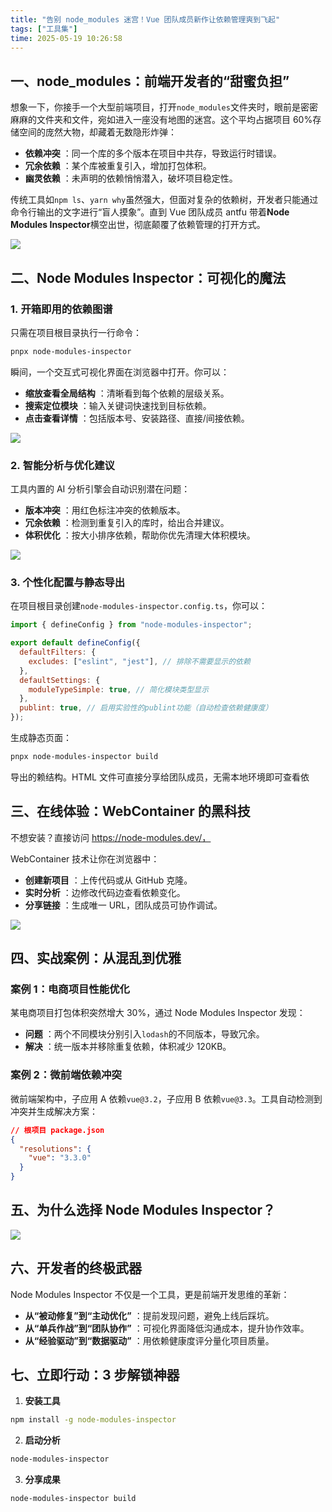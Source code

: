 ```yaml
---
title: "告别 node_modules 迷宫！Vue 团队成员新作让依赖管理爽到飞起"
tags: ["工具集"]
time: 2025-05-19 10:26:58
---
```


## 一、node_modules：前端开发者的“甜蜜负担”

想象一下，你接手一个大型前端项目，打开`node_modules`文件夹时，眼前是密密麻麻的文件夹和文件，宛如进入一座没有地图的迷宫。这个平均占据项目 60%存储空间的庞然大物，却藏着无数隐形炸弹：

- **依赖冲突**
  ：同一个库的多个版本在项目中共存，导致运行时错误。
- **冗余依赖**
  ：某个库被重复引入，增加打包体积。
- **幽灵依赖**
  ：未声明的依赖悄悄潜入，破坏项目稳定性。

传统工具如`npm ls`、`yarn why`虽然强大，但面对复杂的依赖树，开发者只能通过命令行输出的文字进行“盲人摸象”。直到 Vue 团队成员 antfu 带着**Node Modules Inspector**横空出世，彻底颠覆了依赖管理的打开方式。

<img src="./images/103.webp" />

## 二、Node Modules Inspector：可视化的魔法

### 1. **开箱即用的依赖图谱**

只需在项目根目录执行一行命令：

```bash
pnpx node-modules-inspector
```

瞬间，一个交互式可视化界面在浏览器中打开。你可以：

- **缩放查看全局结构**
  ：清晰看到每个依赖的层级关系。
- **搜索定位模块**
  ：输入关键词快速找到目标依赖。
- **点击查看详情**
  ：包括版本号、安装路径、直接/间接依赖。

<img src="./images/104.webp" />

### 2. **智能分析与优化建议**

工具内置的 AI 分析引擎会自动识别潜在问题：

- **版本冲突**
  ：用红色标注冲突的依赖版本。
- **冗余依赖**
  ：检测到重复引入的库时，给出合并建议。
- **体积优化**
  ：按大小排序依赖，帮助你优先清理大体积模块。

<img src="./images/105.webp" />

### 3. **个性化配置与静态导出**

在项目根目录创建`node-modules-inspector.config.ts`，你可以：

```js
import { defineConfig } from "node-modules-inspector";

export default defineConfig({
  defaultFilters: {
    excludes: ["eslint", "jest"], // 排除不需要显示的依赖
  },
  defaultSettings: {
    moduleTypeSimple: true, // 简化模块类型显示
  },
  publint: true, // 启用实验性的publint功能（自动检查依赖健康度）
});
```

生成静态页面：

```bash
pnpx node-modules-inspector build
```

导出的赖结构。HTML 文件可直接分享给团队成员，无需本地环境即可查看依

## 三、在线体验：WebContainer 的黑科技

不想安装？直接访问 https://node-modules.dev/，

WebContainer 技术让你在浏览器中：

- **创建新项目**
  ：上传代码或从 GitHub 克隆。
- **实时分析**
  ：边修改代码边查看依赖变化。
- **分享链接**
  ：生成唯一 URL，团队成员可协作调试。

<img src="./images/106.webp" />

## 四、实战案例：从混乱到优雅

### 案例 1：电商项目性能优化

某电商项目打包体积突然增大 30%，通过 Node Modules Inspector 发现：

- **问题**
  ：两个不同模块分别引入`lodash`的不同版本，导致冗余。
- **解决**
  ：统一版本并移除重复依赖，体积减少 120KB。

### 案例 2：微前端依赖冲突

微前端架构中，子应用 A 依赖`vue@3.2`，子应用 B 依赖`vue@3.3`。工具自动检测到冲突并生成解决方案：

```json
// 根项目 package.json
{
  "resolutions": {
    "vue": "3.3.0"
  }
}
```

## 五、为什么选择 Node Modules Inspector？

<img src="./images/29.png" />

## 六、开发者的终极武器

Node Modules Inspector 不仅是一个工具，更是前端开发思维的革新：

- **从“被动修复”到“主动优化”**
  ：提前发现问题，避免上线后踩坑。
- **从“单兵作战”到“团队协作”**
  ：可视化界面降低沟通成本，提升协作效率。
- **从“经验驱动”到“数据驱动”**
  ：用依赖健康度评分量化项目质量。

## 七、立即行动：3 步解锁神器

1. **安装工具**

```bash
npm install -g node-modules-inspector
```

2. **启动分析**

```bash
node-modules-inspector
```

3. **分享成果**

```bash
node-modules-inspector build
```
